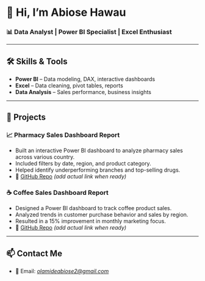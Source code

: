 # 👋 Hi, I’m Abiose Hawau  
### 📊 Data Analyst | Power BI Specialist | Excel Enthusiast

---

## 🛠 Skills & Tools
- **Power BI** – Data modeling, DAX, interactive dashboards  
- **Excel** – Data cleaning, pivot tables, reports  
- **Data Analysis** – Sales performance, business insights  

---

## 💼 Projects

### 📈 Pharmacy Sales Dashboard Report
- Built an interactive Power BI dashboard to analyze pharmacy sales across various country.
- Included filters by date, region, and product category.
- Helped identify underperforming branches and top-selling drugs.
- 🔗 [GitHub Repo](#) *(add actual link when ready)*

### ☕ Coffee Sales Dashboard Report
- Designed a Power BI dashboard to track coffee product sales.
- Analyzed trends in customer purchase behavior and sales by region.
- Resulted in a 15% improvement in monthly marketing focus.
- 🔗 [GitHub Repo](#) *(add actual link when ready)*


---

## 📫 Contact Me
- 📧 Email: *olamideabiose2@gmail.com*

